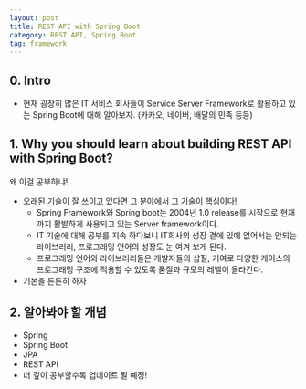 ```yaml
---
layout: post
title: REST API with Spring Boot
category: REST API, Spring Boot
tag: framework
---
```


## 0. Intro

- 현재 굉장히 많은 IT 서비스 회사들이 Service Server Framework로 활용하고 있는 Spring Boot에 대해 알아보자. (카카오, 네이버, 배달의 민족 등등)

## 1. Why you should learn about building REST API with Spring Boot?
왜 이걸 공부하냐!
- 오래된 기술이 잘 쓰이고 있다면 그 분야에서 그 기술이 핵심이다!
    - Spring Framework와 Spring boot는 2004년 1.0 release를 시작으로 현재까지 활발하게 사용되고 있는 Server framework이다.
    - IT 기술에 대해 공부를 지속 하다보니 IT회사의 성장 곁에 있에 없어서는 안되는 라이브러리, 프로그래밍 언어의 성장도 눈 여겨 보게 된다.
    - 프로그래밍 언어와 라이브러리들은 개발자들의 삽질, 기여로 다양한 케이스의 프로그래밍 구조에 적용할 수 있도록 품질과 규모의 레벨이 올라간다.
- 기본을 튼튼히 하자

## 2. 알아봐야 할 개념
- Spring
- Spring Boot
- JPA
- REST API
- 더 깊이 공부할수록 업데이트 될 예정!

